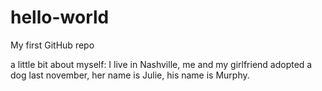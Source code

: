 # hello-world
My first GitHub repo 


a little bit about myself:  I live in Nashville, me and my girlfriend adopted a dog last november, her name is Julie, his name is Murphy.  

